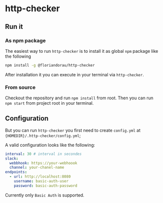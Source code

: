 # http-checker

## Run it

### As npm package

The easiest way to run `http-checker` is to install it as global `npm` package like the following

```bash
npm install -g @floriandorau/http-checker
```

After installation it you can execute in your terminal via `http-checker`.

### From source

Checkout the repository and run `npm install` from root. Then you can run `npm start` from project root in your terminal.

## Configuration

But you can run `http-checker` you first need to create `config.yml` at `{HOMEDIR}/.http-checker/config.yml`;

A valid configuration looks like the following:

```yaml
interval: 30 # interval in secondes
slack:
  webbhook: https://your-webhoook
  channel: your-chanel-name
endpoints:
  - url: http://localhost:8080
    username: basic-auth-user
    password: basic-auth-password
```

Currently only `Basic Auth` is supported.
